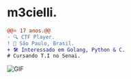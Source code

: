 
#                                                                    m3cielli.



```diff
@@⭐ 17 anos.@@
- 🔍 CTF Player.
! 📍 São Paulo, Brasil.
+ 🛠️ Interessado em Golang, Python & C.
# Cursando T.I no Senai.
```

<img align="center" alt="GIF" src="https://cdn.discordapp.com/attachments/790761120691781632/811983770089029663/ezgif.com-gif-maker_3.jpg"/>











 
